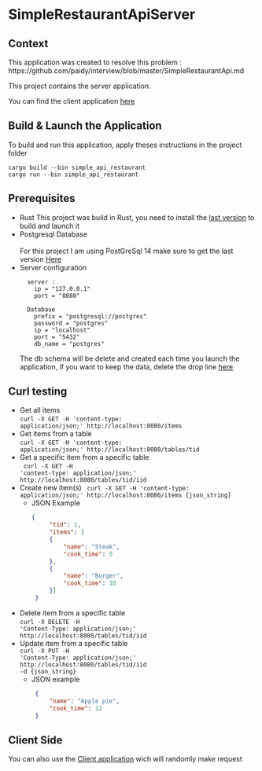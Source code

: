 # SimpleRestaurantApiServer
<h2>Context</h2>
This application was created to resolve this problem : https://github.com/paidy/interview/blob/master/SimpleRestaurantApi.md

<p>This project contains the server application.</p>

You can find the client application [here](https://github.com/DidierNicolas/SimpleRestaurantApiClient)
<h2>Build & Launch the Application</h2>
<p>To build and run this application, apply theses instructions in the project folder</p>
<code>cargo build --bin simple_api_restaurant </code><br>
<code>cargo run --bin simple_api_restaurant</code>

## Prerequisites
- Rust
  This project was build in Rust, you need to install the [last version](https://www.rust-lang.org/learn/get-started) to build and launch it
- Postgresql Database
  <br><br>For this project I am using PostGreSql 14 make sure to get the last version [Here](https://www.postgresql.org/download/)
- Server configuration
  ````
    server :
      ip = "127.0.0.1"
      port = "8080"

    Database
      prefix = "postgresql://postgres"
      password = "postgres"
      ip = "localhost"
      port = "5432"
      db_name = "postgres"
  ````
  The db schema will be delete and created each time you launch the application, if you want to keep the data, delete the drop line [here](https://github.com/DidierNicolas/SimpleRestaurantApiServer/blob/master/sql/db.sql)
  
## Curl testing
- Get all items <br>
 <code>curl -X GET -H 'content-type: application/json;' http://localhost:8080/items </code>
- Get items from a table <br>
 <code>curl -X GET -H 'content-type: application/json;' http://localhost:8080/tables/tid </code>
- Get a specific item from a specific table <br>
 <code> curl -X GET -H 'content-type: application/json;' http://localhost:8080/tables/tid/iid </code>
- Create new item(s)
 <code> curl -X GET -H 'content-type: application/json;' http://localhost:8080/items {json_string} </code>
   - JSON Example 
     ```json
     {
          "tid": 1,
          "items": [
          {
              "name": "Steak",
              "cook_time": 5
          },
          {
              "name": "Burger",
              "cook_time": 10
          }]
      }
     ```
- Delete item from a specific table <br>
 <code>curl -X DELETE  -H 'Content-Type: application/json;' http://localhost:8080/tables/tid/iid</code>
- Update item from a specific table <br>
 <code>curl -X PUT  -H 'Content-Type: application/json;' http://localhost:8080/tables/tid/iid -d {json_string} </code>
   - JSON example
     ```json
      {
          "name": "Apple pie",
          "cook_time": 12
      }
     ```
 ## Client Side
 You can also use the [Client application](https://github.com/DidierNicolas/SimpleRestaurantApiClient) wich will randomly make request
